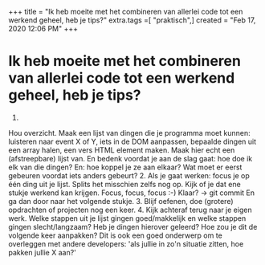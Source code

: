 +++
title = "Ik heb moeite met het combineren van allerlei code tot een werkend geheel, heb je tips?"
extra.tags =[ "praktisch",]
created = "Feb 17, 2020 12:06 PM"
+++
# Ik heb moeite met het combineren van allerlei code tot een werkend geheel, heb je tips?
1.
Hou overzicht. Maak een lijst van dingen die je programma moet kunnen: luisteren naar event X of Y, iets in de DOM aanpassen, bepaalde dingen uit een array halen, een vers HTML element maken. Maak hier echt een (afstreepbare) lijst van. En bedenk voordat je aan de slag gaat: hoe doe ik elk van die dingen? En: hoe koppel je ze aan elkaar? Wat moet er eerst gebeuren voordat iets anders gebeurt?
2.
Als je gaat werken: focus je op één ding uit je lijst. Splits het misschien zelfs nog op. Kijk of je dat ene stukje werkend kan krijgen. Focus, focus, focus :-)
Klaar? -> git commit
En ga dan door naar het volgende stukje.
3.
Blijf oefenen, doe (grotere) opdrachten of projecten nog een keer.
4.
Kijk achteraf terug naar je eigen werk. Welke stappen uit je lijst gingen goed/makkelijk en welke stappen gingen slecht/langzaam? Heb je dingen hierover geleerd? Hoe zou je dit de volgende keer aanpakken? Dit is ook een goed onderwerp om te overleggen met andere developers: 'als jullie in zo'n situatie zitten, hoe pakken jullie X aan?'